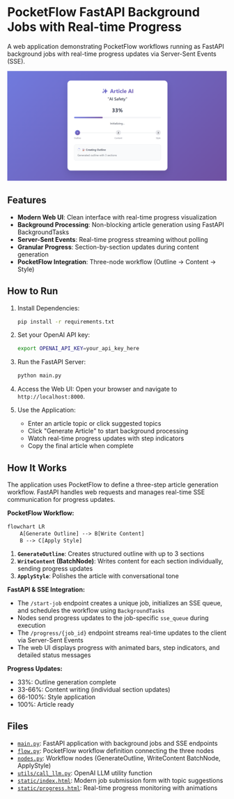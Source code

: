 # PocketFlow FastAPI Background Jobs with Real-time Progress

A web application demonstrating PocketFlow workflows running as FastAPI background jobs with real-time progress updates via Server-Sent Events (SSE).

<p align="center">
  <img 
    src="./assets/banner.png" width="800"
  />
</p>

## Features

- **Modern Web UI**: Clean interface with real-time progress visualization
- **Background Processing**: Non-blocking article generation using FastAPI BackgroundTasks
- **Server-Sent Events**: Real-time progress streaming without polling
- **Granular Progress**: Section-by-section updates during content generation
- **PocketFlow Integration**: Three-node workflow (Outline → Content → Style)

## How to Run

1. Install Dependencies:
   ```bash
   pip install -r requirements.txt
   ```

2. Set your OpenAI API key:
   ```bash
   export OPENAI_API_KEY=your_api_key_here
   ```

3. Run the FastAPI Server:
   ```bash
   python main.py
   ```

4. Access the Web UI:
   Open your browser and navigate to `http://localhost:8000`.

5. Use the Application:
   - Enter an article topic or click suggested topics
   - Click "Generate Article" to start background processing
   - Watch real-time progress updates with step indicators
   - Copy the final article when complete

## How It Works

The application uses PocketFlow to define a three-step article generation workflow. FastAPI handles web requests and manages real-time SSE communication for progress updates.

**PocketFlow Workflow:**

```mermaid
flowchart LR
    A[Generate Outline] --> B[Write Content]
    B --> C[Apply Style]
```

1. **`GenerateOutline`**: Creates structured outline with up to 3 sections
2. **`WriteContent` (BatchNode)**: Writes content for each section individually, sending progress updates
3. **`ApplyStyle`**: Polishes the article with conversational tone

**FastAPI & SSE Integration:**

- The `/start-job` endpoint creates a unique job, initializes an SSE queue, and schedules the workflow using `BackgroundTasks`
- Nodes send progress updates to the job-specific `sse_queue` during execution
- The `/progress/{job_id}` endpoint streams real-time updates to the client via Server-Sent Events
- The web UI displays progress with animated bars, step indicators, and detailed status messages

**Progress Updates:**
- 33%: Outline generation complete
- 33-66%: Content writing (individual section updates)
- 66-100%: Style application
- 100%: Article ready

## Files

- [`main.py`](./main.py): FastAPI application with background jobs and SSE endpoints
- [`flow.py`](./flow.py): PocketFlow workflow definition connecting the three nodes
- [`nodes.py`](./nodes.py): Workflow nodes (GenerateOutline, WriteContent BatchNode, ApplyStyle)
- [`utils/call_llm.py`](./utils/call_llm.py): OpenAI LLM utility function
- [`static/index.html`](./static/index.html): Modern job submission form with topic suggestions
- [`static/progress.html`](./static/progress.html): Real-time progress monitoring with animations